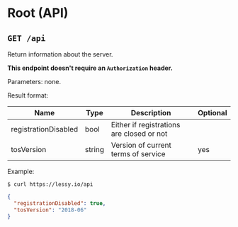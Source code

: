 # Root (API)

## `GET /api`

Return information about the server.

**This endpoint doesn't require an `Authorization` header.**

Parameters: none.

Result format:

| Name                 | Type   | Description                               | Optional |
|----------------------|--------|-------------------------------------------|----------|
| registrationDisabled | bool   | Either if registrations are closed or not |          |
| tosVersion           | string | Version of current terms of service       | yes      |

Example:

```console
$ curl https://lessy.io/api
```

```json
{
  "registrationDisabled": true,
  "tosVersion": "2018-06"
}
```
